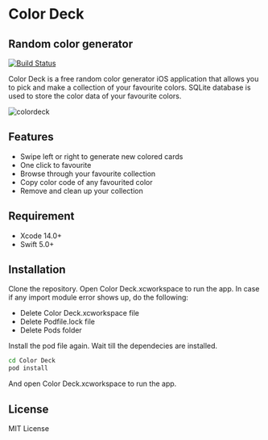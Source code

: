 # Color Deck
## Random color generator

[![Build Status](https://travis-ci.org/joemccann/dillinger.svg?branch=master)](https://travis-ci.org/joemccann/dillinger)

Color Deck is a free random color generator iOS application that allows you to pick and make a collection of your favourite colors. SQLite database is used to store the color data of your favourite colors.

![colordeck](https://user-images.githubusercontent.com/62532677/200645992-88044b3f-26fc-4082-b203-3e4b9efc00e2.png)

## Features

- Swipe left or right to generate new colored cards
- One click to favourite 
- Browse through your favourite collection
- Copy color code of any favourited color 
- Remove and clean up your collection

## Requirement

- Xcode 14.0+
- Swift 5.0+

## Installation

Clone the repository. Open Color Deck.xcworkspace to run the app. 
In case if any import module error shows up, do the following:
- Delete Color Deck.xcworkspace file
- Delete Podfile.lock file
- Delete Pods folder

Install the pod file again. Wait till the dependecies are installed.

```sh
cd Color Deck
pod install
```
And open Color Deck.xcworkspace to run the app. 

## License

MIT License


[//]: # (These are reference links used in the body of this note and get stripped out when the markdown processor does its job. There is no need to format nicely because it shouldn't be seen. Thanks SO - http://stackoverflow.com/questions/4823468/store-comments-in-markdown-syntax)

   [dill]: <https://github.com/joemccann/dillinger>
   [git-repo-url]: <https://github.com/joemccann/dillinger.git>
   [john gruber]: <http://daringfireball.net>
   [df1]: <http://daringfireball.net/projects/markdown/>
   [markdown-it]: <https://github.com/markdown-it/markdown-it>
   [Ace Editor]: <http://ace.ajax.org>
   [node.js]: <http://nodejs.org>
   [Twitter Bootstrap]: <http://twitter.github.com/bootstrap/>
   [jQuery]: <http://jquery.com>
   [@tjholowaychuk]: <http://twitter.com/tjholowaychuk>
   [express]: <http://expressjs.com>
   [AngularJS]: <http://angularjs.org>
   [Gulp]: <http://gulpjs.com>

   [PlDb]: <https://github.com/joemccann/dillinger/tree/master/plugins/dropbox/README.md>
   [PlGh]: <https://github.com/joemccann/dillinger/tree/master/plugins/github/README.md>
   [PlGd]: <https://github.com/joemccann/dillinger/tree/master/plugins/googledrive/README.md>
   [PlOd]: <https://github.com/joemccann/dillinger/tree/master/plugins/onedrive/README.md>
   [PlMe]: <https://github.com/joemccann/dillinger/tree/master/plugins/medium/README.md>
   [PlGa]: <https://github.com/RahulHP/dillinger/blob/master/plugins/googleanalytics/README.md>
